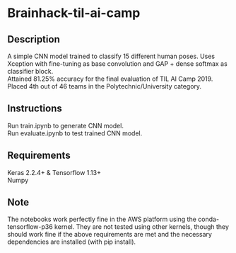 # Brainhack-til-ai-camp

## Description
A simple CNN model trained to classify 15 different human poses. Uses Xception with fine-tuning as base convolution and GAP + dense softmax as classifier block.
<br> Attained 81.25% accuracy for the final evaluation of TIL AI Camp 2019.
<br> Placed 4th out of 46 teams in the Polytechnic/University category.

## Instructions
Run train.ipynb to generate CNN model.
<br> Run evaluate.ipynb to test trained CNN model.

## Requirements
Keras 2.2.4+ & Tensorflow 1.13+
<br> Numpy

## Note
The notebooks work perfectly fine in the AWS platform using the conda-tensorflow-p36 kernel. They are not tested using other kernels, though they should work fine if the above requirements are met and the necessary dependencies are installed (with pip install).
